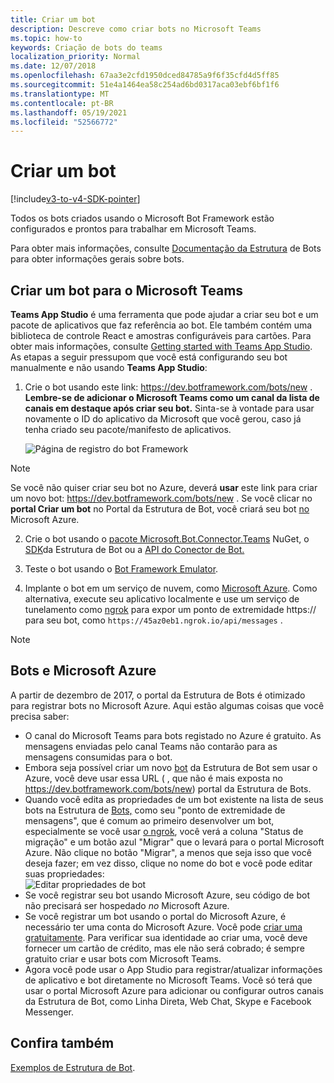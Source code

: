 ```yaml
---
title: Criar um bot
description: Descreve como criar bots no Microsoft Teams
ms.topic: how-to
keywords: Criação de bots do teams
localization_priority: Normal
ms.date: 12/07/2018
ms.openlocfilehash: 67aa3e2cfd1950dced84785a9f6f35cfd4d5ff85
ms.sourcegitcommit: 51e4a1464ea58c254ad6bd0317aca03ebf6bf1f6
ms.translationtype: MT
ms.contentlocale: pt-BR
ms.lasthandoff: 05/19/2021
ms.locfileid: "52566772"
---
```

# <a name="create-a-bot"></a>Criar um bot

[!include[v3-to-v4-SDK-pointer](~/includes/v3-to-v4-pointer-bots.md)]

Todos os bots criados usando o Microsoft Bot Framework estão configurados e prontos para trabalhar em Microsoft Teams.

Para obter mais informações, consulte [Documentação da Estrutura](/azure/bot-service/?view=azure-bot-service-3.0&preserve-view=true) de Bots para obter informações gerais sobre bots.

## <a name="create-a-bot-for-microsoft-teams"></a>Criar um bot para o Microsoft Teams

**Teams App Studio** é uma ferramenta que pode ajudar a criar seu bot e um pacote de aplicativos que faz referência ao bot. Ele também contém uma biblioteca de controle React e amostras configuráveis para cartões. Para obter mais informações, consulte [Getting started with Teams App Studio](~/concepts/build-and-test/app-studio-overview.md). As etapas a seguir pressupom que você está configurando seu bot manualmente e não usando **Teams App Studio**:

1. Crie o bot usando este link: https://dev.botframework.com/bots/new . **Lembre-se de adicionar o Microsoft Teams como um canal da lista de canais em destaque após criar seu bot.** Sinta-se à vontade para usar novamente o ID do aplicativo da Microsoft que você gerou, caso já tenha criado seu pacote/manifesto de aplicativos.

   ![Página de registro do bot Framework](~/assets/images/bots/bfregister.png)

> [!NOTE]
> Se você não quiser criar seu bot no Azure, deverá **usar** este link para criar um novo bot: https://dev.botframework.com/bots/new . Se você clicar no **portal Criar um bot** no Portal da Estrutura de Bot, você criará seu bot [no](#bots-and-microsoft-azure) Microsoft Azure.

2. Crie o bot usando o [pacote Microsoft.Bot.Connector.Teams](https://www.nuget.org/packages/Microsoft.Bot.Connector.Teams) NuGet, o [SDK](https://github.com/microsoft/botframework-sdk)da Estrutura de Bot ou a [API do Conector de Bot.](/bot-framework/rest-api/bot-framework-rest-connector-api-reference)

3. Teste o bot usando o [Bot Framework Emulator](/bot-framework/debug-bots-emulator).

4. Implante o bot em um serviço de nuvem, como [Microsoft Azure](https://azure.microsoft.com/). Como alternativa, execute seu aplicativo localmente e use um serviço de tunelamento como [ngrok](https://ngrok.com) para expor um ponto de extremidade https:// para seu bot, como `https://45az0eb1.ngrok.io/api/messages` .

> [!NOTE]
> ## <a name="bots-and-microsoft-azure"></a>Bots e Microsoft Azure
> A partir de dezembro de 2017, o portal da Estrutura de Bots é otimizado para registrar bots no Microsoft Azure. Aqui estão algumas coisas que você precisa saber:
>
> * O canal do Microsoft Teams para bots registado no Azure é gratuito. As mensagens enviadas pelo canal Teams não contarão para as mensagens consumidas para o bot.
> * Embora seja possível criar um novo [bot](https://dev.botframework.com/bots/new) da Estrutura de Bot sem usar o Azure, você deve usar essa URL ( , que não é mais exposta no https://dev.botframework.com/bots/new) portal da Estrutura de Bots.
> * Quando você edita as propriedades de um bot existente na lista de seus bots na Estrutura de [Bots,](https://dev.botframework.com/bots) como seu "ponto de extremidade de mensagens", que é comum ao primeiro desenvolver um bot, especialmente se você usar [o ngrok](https://ngrok.com), você verá a coluna "Status de migração" e um botão azul "Migrar" que o levará para o portal Microsoft Azure. Não clique no botão "Migrar", a menos que seja isso que você deseja fazer; em vez disso, clique no nome do bot e você pode editar suas propriedades:</br>
   ![Editar propriedades de bot](~/assets/images/bots/bf-migrate-bot-to-azure.png)
> * Se você registrar seu bot usando Microsoft Azure, seu código de bot não precisará ser hospedado *no* Microsoft Azure.
> * Se você registrar um bot usando o portal do Microsoft Azure, é necessário ter uma conta do Microsoft Azure. Você pode [criar uma gratuitamente](https://azure.microsoft.com/free/). Para verificar sua identidade ao criar uma, você deve fornecer um cartão de crédito, mas ele não será cobrado; é sempre gratuito criar e usar bots com Microsoft Teams.
> * Agora você pode usar o App Studio para registrar/atualizar informações de aplicativo e bot diretamente no Microsoft Teams. Você só terá que usar o portal Microsoft Azure para adicionar ou configurar outros canais da Estrutura de Bot, como Linha Direta, Web Chat, Skype e Facebook Messenger.

## <a name="see-also"></a>Confira também

[Exemplos de Estrutura de Bot](https://github.com/Microsoft/BotBuilder-Samples/blob/master/README.md).